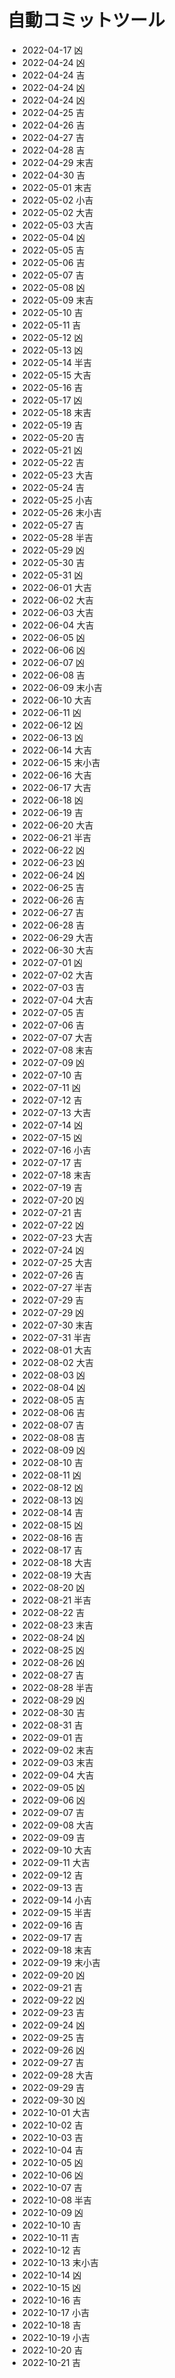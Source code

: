 # 自動コミットツール
- 2022-04-17 凶
- 2022-04-24 凶
- 2022-04-24 吉
- 2022-04-24 凶
- 2022-04-24 凶
- 2022-04-25 吉
- 2022-04-26 吉
- 2022-04-27 吉
- 2022-04-28 吉
- 2022-04-29 末吉
- 2022-04-30 吉
- 2022-05-01 末吉
- 2022-05-02 小吉
- 2022-05-02 大吉
- 2022-05-03 大吉
- 2022-05-04 凶
- 2022-05-05 吉
- 2022-05-06 吉
- 2022-05-07 吉
- 2022-05-08 凶
- 2022-05-09 末吉
- 2022-05-10 吉
- 2022-05-11 吉
- 2022-05-12 凶
- 2022-05-13 凶
- 2022-05-14 半吉
- 2022-05-15 大吉
- 2022-05-16 吉
- 2022-05-17 凶
- 2022-05-18 末吉
- 2022-05-19 吉
- 2022-05-20 吉
- 2022-05-21 凶
- 2022-05-22 吉
- 2022-05-23 大吉
- 2022-05-24 吉
- 2022-05-25 小吉
- 2022-05-26 末小吉
- 2022-05-27 吉
- 2022-05-28 半吉
- 2022-05-29 凶
- 2022-05-30 吉
- 2022-05-31 凶
- 2022-06-01 大吉
- 2022-06-02 大吉
- 2022-06-03 大吉
- 2022-06-04 大吉
- 2022-06-05 凶
- 2022-06-06 凶
- 2022-06-07 凶
- 2022-06-08 吉
- 2022-06-09 末小吉
- 2022-06-10 大吉
- 2022-06-11 凶
- 2022-06-12 凶
- 2022-06-13 凶
- 2022-06-14 大吉
- 2022-06-15 末小吉
- 2022-06-16 大吉
- 2022-06-17 大吉
- 2022-06-18 凶
- 2022-06-19 吉
- 2022-06-20 大吉
- 2022-06-21 半吉
- 2022-06-22 凶
- 2022-06-23 凶
- 2022-06-24 凶
- 2022-06-25 吉
- 2022-06-26 吉
- 2022-06-27 吉
- 2022-06-28 吉
- 2022-06-29 大吉
- 2022-06-30 大吉
- 2022-07-01 凶
- 2022-07-02 大吉
- 2022-07-03 吉
- 2022-07-04 大吉
- 2022-07-05 吉
- 2022-07-06 吉
- 2022-07-07 大吉
- 2022-07-08 末吉
- 2022-07-09 凶
- 2022-07-10 吉
- 2022-07-11 凶
- 2022-07-12 吉
- 2022-07-13 大吉
- 2022-07-14 凶
- 2022-07-15 凶
- 2022-07-16 小吉
- 2022-07-17 吉
- 2022-07-18 末吉
- 2022-07-19 吉
- 2022-07-20 凶
- 2022-07-21 吉
- 2022-07-22 凶
- 2022-07-23 大吉
- 2022-07-24 凶
- 2022-07-25 大吉
- 2022-07-26 吉
- 2022-07-27 半吉
- 2022-07-29 吉
- 2022-07-29 凶
- 2022-07-30 末吉
- 2022-07-31 半吉
- 2022-08-01 大吉
- 2022-08-02 大吉
- 2022-08-03 凶
- 2022-08-04 凶
- 2022-08-05 吉
- 2022-08-06 吉
- 2022-08-07 吉
- 2022-08-08 吉
- 2022-08-09 凶
- 2022-08-10 吉
- 2022-08-11 凶
- 2022-08-12 凶
- 2022-08-13 凶
- 2022-08-14 吉
- 2022-08-15 凶
- 2022-08-16 吉
- 2022-08-17 吉
- 2022-08-18 大吉
- 2022-08-19 大吉
- 2022-08-20 凶
- 2022-08-21 半吉
- 2022-08-22 吉
- 2022-08-23 末吉
- 2022-08-24 凶
- 2022-08-25 凶
- 2022-08-26 凶
- 2022-08-27 吉
- 2022-08-28 半吉
- 2022-08-29 凶
- 2022-08-30 吉
- 2022-08-31 吉
- 2022-09-01 吉
- 2022-09-02 末吉
- 2022-09-03 末吉
- 2022-09-04 大吉
- 2022-09-05 凶
- 2022-09-06 凶
- 2022-09-07 吉
- 2022-09-08 大吉
- 2022-09-09 吉
- 2022-09-10 大吉
- 2022-09-11 大吉
- 2022-09-12 吉
- 2022-09-13 吉
- 2022-09-14 小吉
- 2022-09-15 半吉
- 2022-09-16 吉
- 2022-09-17 吉
- 2022-09-18 末吉
- 2022-09-19 末小吉
- 2022-09-20 凶
- 2022-09-21 吉
- 2022-09-22 凶
- 2022-09-23 吉
- 2022-09-24 凶
- 2022-09-25 吉
- 2022-09-26 凶
- 2022-09-27 吉
- 2022-09-28 大吉
- 2022-09-29 吉
- 2022-09-30 凶
- 2022-10-01 大吉
- 2022-10-02 吉
- 2022-10-03 吉
- 2022-10-04 吉
- 2022-10-05 凶
- 2022-10-06 凶
- 2022-10-07 吉
- 2022-10-08 半吉
- 2022-10-09 凶
- 2022-10-10 吉
- 2022-10-11 吉
- 2022-10-12 吉
- 2022-10-13 末小吉
- 2022-10-14 凶
- 2022-10-15 凶
- 2022-10-16 吉
- 2022-10-17 小吉
- 2022-10-18 吉
- 2022-10-19 小吉
- 2022-10-20 吉
- 2022-10-21 吉
